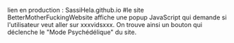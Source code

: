 lien en production : SassiHela.github.io
#le site BetterMotherFuckingWebsite affiche une popup JavaScript qui demande si l'utilisateur veut aller sur xxxvidsxxx. On trouve ainsi un bouton qui déclenche le "Mode Psychédélique" du site.
